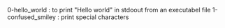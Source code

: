 0-hello_world :  to print "Hello world" in stdoout from an executabel file
1-confused_smiley : print special characters
